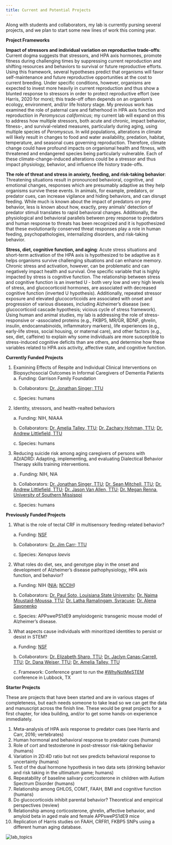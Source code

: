 ```yaml
---
title: Current and Potential Projects
---
```

Along with students and collaborators, my lab is currently pursing several projects, and we plan to start some new lines of work this coming year.

**Project Frameworks**

**Impact of stressors and individual variation on reproductive trade-offs**: Current dogma suggests that stressors, and HPA axis hormones, promote fitness during challenging times by suppressing current reproduction and shifting resources and behaviors to survival or future reproductive efforts. Using this framework, several hypotheses predict that organisms will favor self-maintenance and future reproductive opportunities at the cost to current breeding. Under specific conditions, however, organisms are expected to invest more heavily in current reproduction and thus show a blunted response to stressors in order to protect reproductive effort (see Harris, 2020 for more); this trade-off often depends on an organism’s ecology, environment, and/or life history stage. My previous work has examined the role of paternal care and fatherhood in HPA axis function and reproduction in *Peromyscus californicus*; my current lab will expand on this to address how multiple stressors, both acute and chronic, impact behavior, fitness-, and survival-related measures, particularly during aging, using multiple species of *Peromyscus*. In wild populations, alterations in climate will likely result in changes to food and water availability, predation, habitat, temperature, and seasonal cues governing reproduction. Therefore, climate change could have profound impacts on organismal health and fitness, with threatened and endangered species being particularly vulnerable. Each of these climate-change-induced alterations could be a stressor and thus impact physiology, behavior, and influence life history trade-offs. 

**The role of threat and stress in anxiety, feeding, and risk-taking behavior**: Threatening situations result in pronounced behavioral, cognitive, and emotional changes, responses which are presumably adaptive as they help organisms survive these events. In animals, for example, predators, or predator cues, can increase vigilance and hiding behaviors, and can disrupt feeding. While much is known about the impact of predators on prey behavior, less is known about how, exactly, prey animals’ detection of predator stimuli translates to rapid behavioral changes. Additionally, the physiological and behavioral parallels between prey response to predators and human response to threats has been recognized and it is hypothesized that these evolutionarily conserved threat responses play a role in human feeding, psychopathologies, internalizing disorders, and risk-taking behavior. 

**Stress, diet, cognitive function, and aging**: Acute stress situations and short-term activation of the HPA axis is hypothesized to be adaptive as it helps organisms survive challenging situations and can enhance memory. Chronic stress and activation, however, can be problematic and can negatively impact health and survival. One specific variable that is highly impacted by stress is cognitive function. The relationship between stress and cognitive function is an inverted U - both very low and very high levels of stress, and glucocorticoid hormones, are associated with decreased cognitive function (inverted U hypothesis). Additionally, repeated stressor exposure and elevated glucocorticoids are associated with onset and progression of various diseases, including Alzheimer’s disease (see: glucocorticoid cascade hypothesis; vicious cycle of stress framework). Using human and animal studies, my lab is addressing the role of stress-responsive or -associated proteins (e.g., FKBP5, MR/GR, BDNF, ghrelin, insulin, endocannabinoids, inflammatory markers), life experiences (e.g., early-life stress, social housing, or maternal care), and other factors (e.g., sex, diet, caffeine) to explain why some individuals are more susceptible to stress-induced cognitive deficits than are others, and determine how these variables related to HPA axis activity, affective state, and cognitive function. 


**Currently Funded Projects**
1. Examining Effects of Respite and Individual Clinical Interventions on Biopsychosocial Outcomes in Informal Caregivers of Dementia Patients
   a. Funding: Garrison Family Foundation

   b. Collaborators: [Dr. Jonathan Singer; TTU](https://www.depts.ttu.edu/psy/people/jsinger/)

   c. Species: humans

2. Identity, stressors, and health-realted behaviors

   a. Funding: NIH, NIAAA

   b. Collaborators: [Dr. Amelia Talley, TTU](https://www.depts.ttu.edu/psy/people/atalley/); [Dr. Zachary Hohman, TTU](https://www.depts.ttu.edu/psy/people/zhohman/); [Dr. Andrew Littlefield, TTU](https://www.depts.ttu.edu/psy/people/alittlefield/)

   c. Species: humans

3.  Reducing suicide risk among aging caregivers of persons with AD/ADRD: Adapting, implementing, and evaluating Dialectical Behavior Therapy skills training interventions.
  
    a . Funding: NIH, NIA

    b. Collaborators: [Dr. Jonathan Singer, TTU](https://www.depts.ttu.edu/psy/people/jsinger/); [Dr. Sean Mitchell, TTU](https://www.depts.ttu.edu/psy/people/smitchell/); [Dr. Andrew Littlefield, TTU](https://www.depts.ttu.edu/psy/people/alittlefield/); [Dr. Jason Van Allen, TTU](https://www.depts.ttu.edu/psy/people/jvanallen/); [Dr. Megan Renna, University of Southern Missisppi](https://usm-petlab.weebly.com/)

    c. Species: humans
    
**Previously Funded Projects**
1.	What is the role of tectal CRF in multisensory feeding-related behavior?

    a.	Funding: [NSF]( https://www.nsf.gov/awardsearch/showAward?AWD_ID=1656734&HistoricalAwards=false) 
    
    b.	Collaborators: [Dr. Jim Carr; TTU]( https://www.depts.ttu.edu/biology/people/Faculty/carrjames/)
    
    c.	Species: *Xenopus laevis* 

2.	What roles do diet, sex, and genotype play in the onset and development of Alzheimer’s disease pathophysiology, HPA axis function, and behavior?

    a.	Funding: NIH ([NIA]( https://reporter.nih.gov/search/UDXFwv0PBEaBF7tjLzgshQ/project-details/8879647); [NCCIH]( https://reporter.nih.gov/search/9vnZFixckUacguQ8Rh3uFQ/project-details/9755643))

    b.	Collaborators: [Dr. Paul Soto, Louisiana State University]( https://www.lsu.edu/hss/psychology/faculty/cognitive/soto.php); [Dr. Naima Moustaid-Moussa, TTU]( https://www.depts.ttu.edu/hs/ns/moustaid-moussa.php); [Dr. Latha Ramalingam, Syracuse]( https://falk.syr.edu/people/ramalingam-latha/); [Dr. Alena Savonenko]( https://www.hopkinsmedicine.org/research/advancements-in-research/fundamentals/profiles/alena-savonenko) 

    c.	Species: APPswePS1dE9 amyloidogenic transgenic mouse model of Alzheimer’s disease. 

3.	What aspects cause individuals with minoritized identities to persist or desist in STEM? 

    a.	Funding: [NSF](https://www.nsf.gov/awardsearch/showAward?AWD_ID=2027130)

    b.	Collaborators: [Dr. Elizabeth Sharp, TTU](https://www.depts.ttu.edu/hs/hdfs/sharp.php); [Dr. Jaclyn Canas-Carrell, TTU]( https://www.entx.ttu.edu/dr.-jaclyn-canas-carrell.html); [Dr. Dana Weiser, TTU]( https://www.depts.ttu.edu/hs/hdfs/weiser.php); [Dr. Amelia Talley, TTU]( https://www.depts.ttu.edu/psy/people/atalley/)

    c.	Framework: Conference grant to run the [#WhyNotMeSTEM](https://www.depts.ttu.edu/stem/whynotmestem/index.php) conference in Lubbock, TX

**Starter Projects**

These are projects that have been started and are in various stages of completeness, but each needs someone to take lead so we can get the data and manuscript across the finish line. These would be great projects for a first chapter, for idea building, and/or to get some hands-on experience immediately. 

1.	Meta-analysis of HPA axis response to predator cues (see Harris and Carr, 2016; vertebrates)
2.	Human hormonal and behavioral response to predator cues (humans) 
3.	Role of cort and testosterone in post-stressor risk-taking behavior (humans)
4.	Variation in 2D:4D ratio but not sex predicts behavioral response to uncertainty (humans)
5.	Test of the dual hormone hypothesis in two data sets (drinking behavior and risk taking in the ultimatum game; humans)
6.	Repeatability of baseline salivary corticosterone in children with Autism Spectrum Disorder (humans)
7.	Relationship among GHLOS, COMT, FAAH, BMI and cognitive function (humans)
8.	Do glucocorticoids inhibit parental behavior? Theoretical and empirical perspectives (review)
9.	Relationship among corticosterone, ghrelin, affective behavior, and amyloid beta in aged male and female APPswePS1dE9 mice
10.	Replication of Harris studies on FAAH, CRFR1, FKBP5 SNPs using a different human aging database. 

![lab_topics](https://user-images.githubusercontent.com/58483740/191763604-9c9d5137-bbc9-4d56-b430-6d836ab30a74.jpg)
